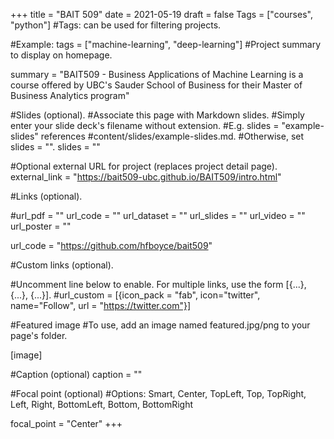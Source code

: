 +++
title = "BAIT 509"
date = 2021-05-19
draft = false
Tags = ["courses", "python"]
#Tags: can be used for filtering projects.

#Example: tags = ["machine-learning", "deep-learning"]
#Project summary to display on homepage.

summary = "BAIT509 - Business Applications of Machine Learning is a course offered by UBC's Sauder School of Business for their Master of Business Analytics program"


#Slides (optional).
#Associate this page with Markdown slides.
#Simply enter your slide deck's filename without extension.
#E.g. slides = "example-slides" references
#content/slides/example-slides.md.
#Otherwise, set slides = "".
slides = ""

#Optional external URL for project (replaces project detail page).
external_link = "https://bait509-ubc.github.io/BAIT509/intro.html"

#Links (optional).

#url_pdf = "" url_code = "" url_dataset = "" url_slides = "" url_video = "" url_poster = ""

url_code = "https://github.com/hfboyce/bait509"

#Custom links (optional).

#Uncomment line below to enable. For multiple links, use the form [{...}, {...}, {...}].
#url_custom = [{icon_pack = "fab", icon="twitter", name="Follow", url = "https://twitter.com"}]

#Featured image
#To use, add an image named featured.jpg/png to your page's folder.

[image]

#Caption (optional)
caption = ""

#Focal point (optional)
#Options: Smart, Center, TopLeft, Top, TopRight, Left, Right, BottomLeft, Bottom, BottomRight

focal_point = "Center"
+++